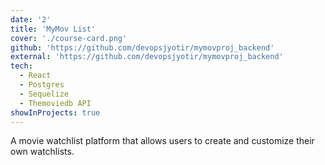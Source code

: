 ```yaml
---
date: '2'
title: 'MyMov List'
cover: './course-card.png'
github: 'https://github.com/devopsjyotir/mymovproj_backend'
external: 'https://github.com/devopsjyotir/mymovproj_backend'
tech:
  - React
  - Postgres
  - Sequelize
  - Themoviedb API
showInProjects: true
---
```


A movie watchlist platform that allows users to create and customize their own watchlists.
